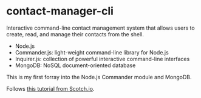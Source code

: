 # contact-manager-cli
Interactive command-line contact management system that allows users to create, read, and manage their contacts from the shell. 
* Node.js
* Commander.js: light-weight command-line library for Node.js
* Inquirer.js: collection of powerful interactive command-line interfaces
* MongoDB: NoSQL document-oriented database

This is my first forray into the Node.js Commander module and MongoDB. 

Follows [this tutorial from Scotch.io](https://scotch.io/tutorials/build-an-interactive-command-line-application-with-nodejs#steps-to-building-an-interactive-command-line-application-with-nodejs).
